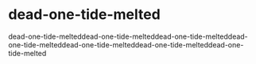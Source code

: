 # dead-one-tide-melted
dead-one-tide-melteddead-one-tide-melteddead-one-tide-melteddead-one-tide-melteddead-one-tide-melteddead-one-tide-melteddead-one-tide-melted
